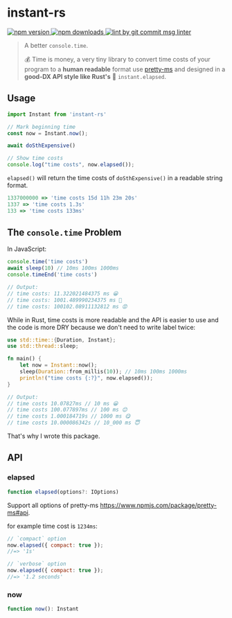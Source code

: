 # instant-rs

<p>
  <a href="https://www.npmjs.com/package/instant-rs" target="_blank">
    <img src="https://img.shields.io/npm/v/instant-rs.svg" alt="npm version" />
  </a>

  <a href="https://www.npmjs.com/package/instant-rs">
    <img src="https://img.shields.io/npm/dm/instant-rs.svg" alt="npm downloads" />
  </a>

  <a href="https://www.npmjs.com/package/git-commit-msg-linter" target="_blank">
    <img alt="lint by git commit msg linter" src="https://img.shields.io/badge/git-commit%20msg%20li
nter-blue" />
  </a>
</p>

> A better `console.time`.
>
> 💰 Time is money, a very tiny library to convert time costs of your program to a **human readable** format use [pretty-ms](https://www.npmjs.com/package/pretty-ms) and designed in a **good-DX API style like Rust's** 🦀  `instant.elapsed`.

## Usage

```js
import Instant from 'instant-rs'

// Mark beginning time
const now = Instant.now();

await doSthExpensive()

// Show time costs
console.log("time costs", now.elapsed());
```

`elapsed()` will return the time costs of `doSthExpensive()` in a readable string format.

```js
1337000000 => 'time costs 15d 11h 23m 20s'
1337 => 'time costs 1.3s'
133 => 'time costs 133ms'
```

## The `console.time` Problem

In JavaScript:

```js
console.time('time costs')
await sleep(10) // 10ms 100ms 1000ms
console.timeEnd('time costs')

// Output:
// time costs: 11.322021484375 ms 😀
// time costs: 1001.489990234375 ms 🤔
// time costs: 100102.08911132812 ms 😡
```

While in Rust, time costs is more readable and the API is easier to use and the code is more DRY because we don't need to write label twice:

```rust
use std::time::{Duration, Instant};
use std::thread::sleep;

fn main() {
    let now = Instant::now();
    sleep(Duration::from_millis(10)); // 10ms 100ms 1000ms
    println!("time costs {:?}", now.elapsed());
}

// Output:
// time costs 10.07827ms // 10 ms 😀
// time costs 100.077897ms // 100 ms 😊
// time costs 1.000184719s // 1000 ms 😋
// time costs 10.000086342s // 10_000 ms 😇
```

That's why I wrote this package.

## API

### elapsed

```typescript
function elapsed(options?: IOptions)
```

Support all options of pretty-ms https://www.npmjs.com/package/pretty-ms#api.

for example time cost is `1234ms`:

```js
// `compact` option
now.elapsed({ compact: true });
//=> '1s'

// `verbose` option
now.elapsed({ compact: true });
//=> '1.2 seconds'
```

### now

```typescript
function now(): Instant
```
